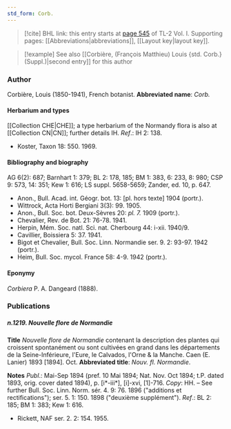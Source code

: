 ```yaml
---
std_form: Corb.
---
```


> [!cite] BHL link: this entry starts at [page 545](https://www.biodiversitylibrary.org/page/33120676) of TL-2 Vol. I.
> Supporting pages: [[Abbreviations|abbreviations]], [[Layout key|layout key]].

> [!example] See also [[Corbière, (François Matthieu) Louis {std. Corb.} (Suppl.)|second entry]] for this author

### Author

Corbière, Louis (1850-1941), French botanist. 
**Abbreviated name**: *Corb.*

#### Herbarium and types

[[Collection CHE|CHE]]; a type herbarium of the Normandy flora is also at [[Collection CN|CN]]; further details IH.
*Ref*.: IH 2: 138.
- Koster, Taxon 18: 550. 1969.

#### Bibliography and biography

AG 6(2): 687; Barnhart 1: 379; BL 2: 178, 185; BM 1: 383, 6: 233, 8: 980; CSP 9: 573, 14: 351; Kew 1: 616; LS suppl. 5658-5659; Zander, ed. 10, p. 647.
- Anon., Bull. Acad. int. Géogr. bot. 13: \[pl. hors texte\] 1904 (portr.).
- Wittrock, Acta Horti Bergiani 3(3): 99. 1905.
- Anon., Bull. Soc. bot. Deux-Sèvres 20: *pl. 7.* 1909 (portr.).
- Chevalier, Rev. de Bot. 21: 76-78. 1941.
- Herpin, Mém. Soc. natl. Sci. nat. Cherbourg 44: i-xii. 1940/9.
- Cavillier, Boissiera 5: 37. 1941.
- Bigot et Chevalier, Bull. Soc. Linn. Normandie ser. 9. 2: 93-97. 1942 (portr.).
- Heim, Bull. Soc. mycol. France 58: 4-9. 1942 (portr.).

#### Eponymy

*Corbiera* P. A. Dangeard (1888).

### Publications

##### n.1219. Nouvelle flore de Normandie

**Title**
*Nouvelle flore de Normandie* contenant la description des plantes qui croissent spontanément ou sont cultivées en grand dans les départements de la Seine-Inférieure, l'Eure, le Calvados, l'Orne & la Manche. Caen (E. Lanier) 1893 \[1894\]. Oct.
**Abbreviated title**: *Nouv. fl. Normandie*.

**Notes**
*Publ*.: Mai-Sep 1894 (pref. 10 Mai 1894; Nat. Nov. Oct 1894; t.P. dated 1893, orig. cover dated 1894), p. \[i\*-iii\*\], \[i\]-xvi, \[1\]-716. *Copy*: HH. – See further Bull. Soc. Linn. Norm. sér. 4. 9: 76. 1896 ("additions et rectifications"); ser. 5. 1: 150. 1898 ("deuxième supplément").
*Ref*.: BL 2: 185; BM 1: 383; Kew 1: 616.
- Rickett, NAF ser. 2. 2: 154. 1955.

